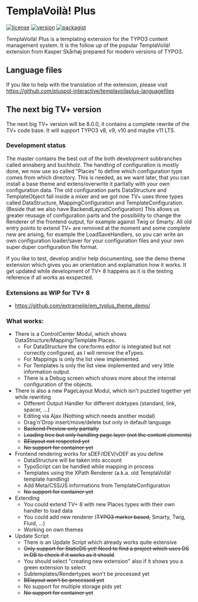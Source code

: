# TemplaVoilà! Plus

[![license](https://img.shields.io/github/license/pluspol-interactive/templavoilaplus.svg)](https://www.gnu.org/licenses/old-licenses/gpl-2.0-standalone.html)
[![version](https://img.shields.io/badge/TER_version-7.3.3-green.svg)](https://extensions.typo3.org/extension/templavoilaplus)
[![packagist](https://img.shields.io/packagist/v/templavoilaplus/templavoilaplus.svg)](https://packagist.org/packages/templavoilaplus/templavoilaplus)

TemplaVoilà! Plus is a templating extension for the TYPO3 content management system. It is the follow up of the popular
TemplaVoilà! extension from Kasper Skårhøj prepared for modern versions of TYPO3.

## Language files

If you like to help with the translation of the extension, please visit https://github.com/pluspol-interactive/templavoilaplus-languagefiles

## The next big TV+ version

The next big TV+ version will be 8.0.0, it contains a complete rewrite of the TV+ code base. It will support TYPO3 v8, v9, v10 and maybe v11 LTS.

### Development status

The master contains the best out of the both development subbranches called annaberg and buchholz.
The handling of configuration is mostly done, we now use so called "Places" to define which configuration type comes from which directory. This is needed, as we want later, that you can install a base theme and extens/overwrite it partially with your own configuration data.
The old configuration parts DataStructure and TemplateObject fall inside a mixer and we got now TV+ uses three types called DataStructure, MappingConfiguration and TemplateConfiguration. (Beside that we also have BackendLayoutConfiguration) This allows us greater reusage of configuration parts and the possibility to change the Renderer of the frontend output, for example against Twig or Smarty.
All old entry points to extend TV+ are removed at the moment and some complete new are arising, for example the LoadSaveHandlers, so you can write an own configuration loader/saver for your configuration files and your own super duper configuration file format.

If you like to test, develop and/or help documenting, see the demo theme extension which gives you an orientation and explaination how it works. It get updated while development of TV+ 8 happens as it is the testing reference if all works as exspected.

### Extensions as WIP for TV+ 8
* https://github.com/extrameile/em_tvplus_theme_demo/

### What works:

* There is a ControlCenter Modul, which shows DataStructure/Mapping/Template Places.
    * For DataStructure the core:forms editor is integrated but not correctly configured, as I will remove the eTypes.
    * For Mappings is only the list view implemented.
    * For Templates is only the list view implemented and very little information output.
    * There is a Debug screen which shows more about the internal configuration of the objects.
* There is also a new PageLayout Modul, which isn't puzzled together yet while rewriting
    * Different Output Handler for different doktypes (standard, link, spacer, ...)
    * Editing via Ajax (Nothing which needs another modal)
    * Drag'n'Drop insert/move/delete but only in default language
    * ~~Backend Preview only partially~~
    * ~~Loading tree but only handling page layer (not the content elements)~~
    * ~~BElayout not respected yet~~
    * ~~No support for container yet~~
* Frontend rendering works for sDEF/lDEV/vDEF as you define
    * DataStructure will be taken into account
    * TypoScript can be handled while mapping in process
    * Templates using the XPath Renderer (a.k.a. old TemplaVoilà! template handling)
    * Add Meta/CSS/JS informations from TemplateConfiguration
    * ~~No support for container yet~~
* Extending
    * You could extend TV+ 8 with new Places types with their own handler to load data
    * You could add new renderer (~~TYPO3 marker based,~~ Smarty, Twig, Fluid, ...)
    * Working on own themes
* Update Script
    * There is an Update Script which already works quite extensive
    * ~~Only support for StaticDS yet! Need to find a project which uses DS in DB to check if it works as it should~~
    * You should select "creating new extension" also if it shows you a green extension to select
    * Subtemplates/Rendertypes won't be processed yet
    * ~~BElayout won't be processed yet~~
    * No support for multiple storage pids yet
    * ~~No support for container yet~~
